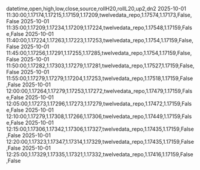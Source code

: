 datetime,open,high,low,close,source,rollH20,rollL20,up2,dn2
2025-10-01 11:30:00,1.17174,1.17215,1.17159,1.17209,twelvedata_repo,1.17574,1.17173,False,False
2025-10-01 11:35:00,1.17209,1.17234,1.17209,1.17224,twelvedata_repo,1.17548,1.17159,False,False
2025-10-01 11:40:00,1.17224,1.17263,1.17223,1.17253,twelvedata_repo,1.1754,1.17159,False,False
2025-10-01 11:45:00,1.17256,1.17291,1.17255,1.17285,twelvedata_repo,1.1754,1.17159,False,False
2025-10-01 11:50:00,1.17282,1.17303,1.17279,1.17281,twelvedata_repo,1.17527,1.17159,False,False
2025-10-01 11:55:00,1.17279,1.17279,1.17204,1.17253,twelvedata_repo,1.17518,1.17159,False,False
2025-10-01 12:00:00,1.17264,1.17279,1.17253,1.17272,twelvedata_repo,1.17479,1.17159,False,False
2025-10-01 12:05:00,1.17273,1.17296,1.17273,1.17279,twelvedata_repo,1.17472,1.17159,False,False
2025-10-01 12:10:00,1.17279,1.17308,1.17266,1.17306,twelvedata_repo,1.17449,1.17159,False,False
2025-10-01 12:15:00,1.17306,1.17342,1.17306,1.17327,twelvedata_repo,1.17435,1.17159,False,False
2025-10-01 12:20:00,1.17323,1.17347,1.17314,1.17329,twelvedata_repo,1.17435,1.17159,False,False
2025-10-01 12:25:00,1.17329,1.17335,1.17321,1.17332,twelvedata_repo,1.17416,1.17159,False,False

